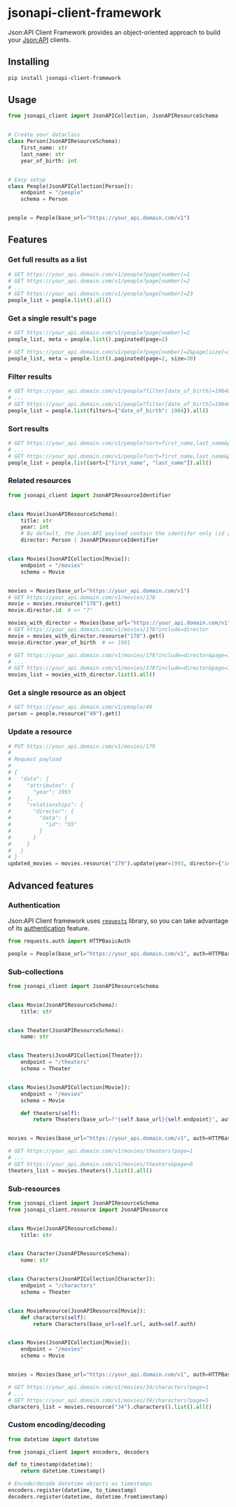 # jsonapi-client-framework

Json:API Client Framework provides an object-oriented approach to build your [Json:API](https://jsonapi.org/) clients.

## Installing

```sh
pip install jsonapi-client-framework
```

## Usage

```python
from jsonapi_client import JsonAPICollection, JsonAPIResourceSchema


# Create your dataclass
class Person(JsonAPIResourceSchema):
    first_name: str
    last_name: str
    year_of_birth: int


# Easy setup
class People(JsonAPICollection[Person]):
    endpoint = "/people"
    schema = Person


people = People(base_url="https://your_api.domain.com/v1")
```

## Features

### Get full results as a list

```python
# GET https://your_api.domain.com/v1/people?page[number]=1
# GET https://your_api.domain.com/v1/people?page[number]=2
# ...
# GET https://your_api.domain.com/v1/people?page[number]=23
people_list = people.list().all()
```

### Get a single result's page

```python
# GET https://your_api.domain.com/v1/people?page[number]=2
people_list, meta = people.list().paginated(page=2)

# GET https://your_api.domain.com/v1/people?page[number]=2&page[size]=30
people_list, meta = people.list().paginated(page=2, size=30)
```

### Filter results

```python
# GET https://your_api.domain.com/v1/people?filter[date_of_birth]=1984&page=1
# ...
# GET https://your_api.domain.com/v1/people?filter[date_of_birth]=1984&page=4
people_list = people.list(filters={"date_of_birth": 1984}).all()
```

### Sort results

```python
# GET https://your_api.domain.com/v1/people?sort=first_name,last_name&page=1
# ...
# GET https://your_api.domain.com/v1/people?sort=first_name,last_name&page=23
people_list = people.list(sort=["first_name", "last_name"]).all()
```

### Related resources

```python
from jsonapi_client import JsonAPIResourceIdentifier


class Movie(JsonAPIResourceSchema):
    title: str
    year: int
    # By default, the Json:API payload contain the identifer only (id and type)
    director: Person | JsonAPIResourceIdentifier


class Movies(JsonAPICollection[Movie]):
    endpoint = "/movies"
    schema = Movie


movies = Movies(base_url="https://your_api.domain.com/v1")
# GET https://your_api.domain.com/v1/movies/178
movie = movies.resource("178").get()
movie.director.id  # => "7"

movies_with_director = Movies(base_url="https://your_api.domain.com/v1", include="diretor")
# GET https://your_api.domain.com/v1/movies/178?include=director
movie = movies_with_director.resource("178").get()
movie.director.year_of_birth  # => 1961

# GET https://your_api.domain.com/v1/movies/178?include=director&page=1
# ...
# GET https://your_api.domain.com/v1/movies/178?include=director&page=117
movies_list = movies_with_director.list().all()
```

### Get a single resource as an object

```python
# GET https://your_api.domain.com/v1/people/49
person = people.resource("49").get()
```

### Update a resource

```python
# PUT https://your_api.domain.com/v1/movies/179
#
# Request payload
#
# {
#   "data": {
#     "attributes": {
#       "year": 1993
#     },
#     "relationships": {
#       "director": {
#         "data": {
#           "id": "55"
#         }
#       }
#     }
#   }
# }
updated_movies = movies.resource("179").update(year=1993, director={"id": "55"})
```

## Advanced features

### Authentication

Json:API Client framework uses [`requests`](https://requests.readthedocs.io/en/latest/) library, so you can take advantage of
its [authentication](https://docs.python-requests.org/en/latest/user/authentication/) feature.

```python
from requests.auth import HTTPBasicAuth

people = People(base_url="https://your_api.domain.com/v1", auth=HTTPBasicAuth('user', 'pass'))
```

### Sub-collections

```python
from jsonapi_client import JsonAPIResourceSchema


class Movie(JsonAPIResourceSchema):
    title: str


class Theater(JsonAPIResourceSchema):
    name: str


class Theaters(JsonAPICollection[Theater]):
    endpoint = "/theaters"
    schema = Theater


class Movies(JsonAPICollection[Movie]):
    endpoint = "/movies"
    schema = Movie

    def theaters(self):
        return Theaters(base_url=f"{self.base_url}{self.endpoint}", auth=self.auth)


movies = Movies(base_url="https://your_api.domain.com/v1", auth=HTTPBasicAuth('user', 'pass'))

# GET https://your_api.domain.com/v1/movies/theaters?page=1
# ...
# GET https://your_api.domain.com/v1/movies/theaters&page=6
theaters_list = movies.theaters().list().all()
```

### Sub-resources

```python
from jsonapi_client import JsonAPIResourceSchema
from jsonapi_client.resource import JsonAPIResource


class Movie(JsonAPIResourceSchema):
    title: str


class Character(JsonAPIResourceSchema):
    name: str


class Characters(JsonAPICollection[Character]):
    endpoint = "/characters"
    schema = Theater


class MovieResource(JsonAPIResource[Movie]):
    def characters(self):
        return Characters(base_url=self.url, auth=self.auth)


class Movies(JsonAPICollection[Movie]):
    endpoint = "/movies"
    schema = Movie


movies = Movies(base_url="https://your_api.domain.com/v1", auth=HTTPBasicAuth('user', 'pass'))

# GET https://your_api.domain.com/v1/movies/34/characters?page=1
# ...
# GET https://your_api.domain.com/v1/movies/34/characters?page=5
characters_list = movies.resource("34").characters().list().all()
```

### Custom encoding/decoding

```python
from datetime import datetime

from jsonapi_client import encoders, decoders

def to_timestamp(datetime):
    return datetime.timestamp()

# Encode/decode datetime objects as timestamps
encoders.register(datetime, to_timestamp)
decoders.register(datetime, datetime.fromtimestamp)
```
